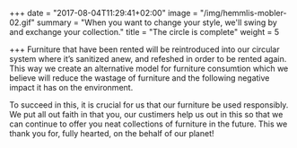+++
date = "2017-08-04T11:29:41+02:00"
image = "/img/hemmlis-mobler-02.gif"
summary = "When you want to change your style, we'll swing by and exchange your collection."
title = "The circle is complete"
weight = 5

+++
Furniture  that have been rented will be reintroduced into our circular system where it’s sanitized anew, and refeshed in order to be rented again. This way we create an alternative model for furniture consumtion which we believe will reduce the wastage of furniture and the following negative impact it has on the environment.

To succeed in this, it is crucial for us that our furniture be used responsibly. We put all out  faith in that you, our custimers help us out in this so that we can continue to offer you neat collections of furniture in the future. This we thank you for, fully hearted, on the behalf of our planet! 
